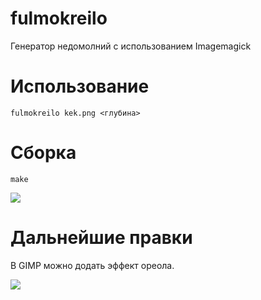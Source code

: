 # fulmokreilo
Генератор недомолний с использованием Imagemagick  

# Использование

`fulmokreilo kek.png <глубина>`  

# Сборка
`make`  

![](https://i.imgur.com/r57p1r1.gif)

# Дальнейшие правки  
В GIMP можно додать эффект ореола.

![](https://i.imgur.com/IbWbAJ6.png)
